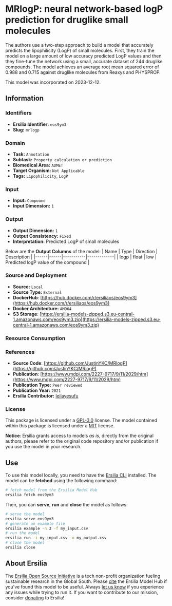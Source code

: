 # MRlogP: neural network-based logP prediction for druglike small molecules

The authors use a two-step approach to build a model that accurately predicts the lipophilicity (LogP) of small molecules. First, they train the model on a large amount of low accuracy predicted LogP values and then they fine-tune the network using a small, accurate dataset of 244 druglike compounds. The model achieves an average root mean squared error of 0.988 and 0.715 against druglike molecules from Reaxys and PHYSPROP.

This model was incorporated on 2023-12-12.

## Information
### Identifiers
- **Ersilia Identifier:** `eos9ym3`
- **Slug:** `mrlogp`

### Domain
- **Task:** `Annotation`
- **Subtask:** `Property calculation or prediction`
- **Biomedical Area:** `ADMET`
- **Target Organism:** `Not Applicable`
- **Tags:** `Lipophilicity`, `LogP`

### Input
- **Input:** `Compound`
- **Input Dimension:** `1`

### Output
- **Output Dimension:** `1`
- **Output Consistency:** `Fixed`
- **Interpretation:** Predicted LogP of small molecules

Below are the **Output Columns** of the model:
| Name | Type | Direction | Description |
|------|------|-----------|-------------|
| logp | float | low | Predicted logP value of the compound |


### Source and Deployment
- **Source:** `Local`
- **Source Type:** `External`
- **DockerHub**: [https://hub.docker.com/r/ersiliaos/eos9ym3](https://hub.docker.com/r/ersiliaos/eos9ym3)
- **Docker Architecture:** `AMD64`
- **S3 Storage**: [https://ersilia-models-zipped.s3.eu-central-1.amazonaws.com/eos9ym3.zip](https://ersilia-models-zipped.s3.eu-central-1.amazonaws.com/eos9ym3.zip)

### Resource Consumption


### References
- **Source Code**: [https://github.com/JustinYKC/MRlogP](https://github.com/JustinYKC/MRlogP)
- **Publication**: [https://www.mdpi.com/2227-9717/9/11/2029/htm](https://www.mdpi.com/2227-9717/9/11/2029/htm)
- **Publication Type:** `Peer reviewed`
- **Publication Year:** `2021`
- **Ersilia Contributor:** [leilayesufu](https://github.com/leilayesufu)

### License
This package is licensed under a [GPL-3.0](https://github.com/ersilia-os/ersilia/blob/master/LICENSE) license. The model contained within this package is licensed under a [MIT](LICENSE) license.

**Notice**: Ersilia grants access to models _as is_, directly from the original authors, please refer to the original code repository and/or publication if you use the model in your research.


## Use
To use this model locally, you need to have the [Ersilia CLI](https://github.com/ersilia-os/ersilia) installed.
The model can be **fetched** using the following command:
```bash
# fetch model from the Ersilia Model Hub
ersilia fetch eos9ym3
```
Then, you can **serve**, **run** and **close** the model as follows:
```bash
# serve the model
ersilia serve eos9ym3
# generate an example file
ersilia example -n 3 -f my_input.csv
# run the model
ersilia run -i my_input.csv -o my_output.csv
# close the model
ersilia close
```

## About Ersilia
The [Ersilia Open Source Initiative](https://ersilia.io) is a tech non-profit organization fueling sustainable research in the Global South.
Please [cite](https://github.com/ersilia-os/ersilia/blob/master/CITATION.cff) the Ersilia Model Hub if you've found this model to be useful. Always [let us know](https://github.com/ersilia-os/ersilia/issues) if you experience any issues while trying to run it.
If you want to contribute to our mission, consider [donating](https://www.ersilia.io/donate) to Ersilia!
